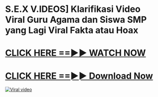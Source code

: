 
# S.E.X V.IDEOS] Klarifikasi Video Viral Guru Agama dan Siswa SMP yang Lagi Viral Fakta atau Hoax



<h1><a href="https://sports-cola-tv.blogspot.com/2025/01/gg.html" rel="nofollow"> CLICK HERE ==►► WATCH NOW</a></h1>


<h1><a href="https://sports-cola-tv.blogspot.com/2025/01/gg.html" rel="nofollow"> CLICK HERE ==►► Download Now</a></h1>


<p><a href="https://sports-cola-tv.blogspot.com/2025/01/gg.html" rel="nofollow"><img src="https://i.imgur.com/dJHk4Zq.gif" alt="Viral video"></a></p>
